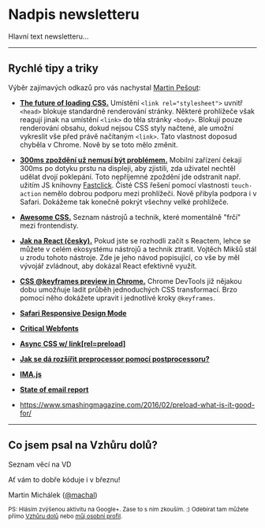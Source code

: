 # Nadpis newsletteru

Hlavní text newsletteru...

---

## Rychlé tipy a&nbsp;triky

Výběr zajímavých odkazů pro vás nachystal [Martin Pešout](http://www.twitter.com/martinpesout):

- **[The future of loading CSS.](https://jakearchibald.com/2016/link-in-body/)** Umístění `<link rel="stylesheet">` uvnitř `<head>` blokuje standardně renderování stránky. Některé prohlížeče však reagují jinak na umístění `<link>` do těla stránky `<body>`. Blokují pouze renderování obsahu, dokud nejsou CSS styly načtené, ale umožní vykreslit vše před právě načítaným `<link>`. Tato vlastnost doposud chyběla v Chrome. Nově by se toto mělo změnit.
- **[300ms zpoždění už nemusí být problémem.](https://gist.github.com/gajus/bbf06ea2e37047b01e70)** Mobilní zařízení čekají 300ms po dotyku prstu na displeji, aby zjistili, zda uživatel nechtěl udělat dvojí poklepání. Toto nepříjemné zpoždění jde odstranit např. užitím JS knihovny [Fastclick](https://github.com/ftlabs/fastclick). Čisté CSS řešení pomocí vlastnosti `touch-action` nemělo dobrou podporu mezi prohlížeči. Nově přibyla podpora i v Safari. Dokážeme tak konečně pokrýt všechny velké prohlížeče.
- **[Awesome CSS.](https://github.com/sindresorhus/awesome)** Seznam nástrojů a technik, které momentálně "frčí" mezi frontendisty.
- **[Jak na React (česky).](https://github.com/petehunt/react-howto/blob/master/README-cs.md)** Pokud jste se rozhodli začít s Reactem, lehce se můžete v celém ekosystému nástrojů a technik ztratit. Vojtěch Mikšů stál u zrodu tohoto nástroje. Zde je jeho návod popisující, co vše by měl vývojář zvládnout, aby dokázal React efektivně využít.
- **[CSS @keyframes preview in Chrome.](https://twitter.com/ChromeDevTools/status/694966453376675840)** Chrome DevTools již nějakou dobu umožňuje ladit průběh jednoduchých CSS transformací. Brzo pomocí něho dokážete upravit i jednotlivé kroky `@keyframes`.



- **[Safari Responsive Design Mode](http://www.macobserver.com/tmo/article/safari-9-using-responsive-design-mode)**
- **[Critical Webfonts](http://www.zachleat.com/web/critical-webfonts/)**
- **[Async CSS w/ link[rel=preload]](http://filamentgroup.github.io/loadCSS/test/preload.html)**
- **[Jak se dá rozšířit preprocessor pomocí postprocessoru?](http://ashleynolan.co.uk/blog/extend-sass-with-postcss)**
- **[IMA.js](https://imajs.io/)**
- **[State of email report](https://litmus.com/lp/2016-state-of-email-report)**
- https://www.smashingmagazine.com/2016/02/preload-what-is-it-good-for/


---

## Co jsem psal na Vzhůru&nbsp;dolů?

Seznam věcí na VD

Ať vám to dobře kóduje i v březnu!

Martin Michálek ([@machal](http://www.twitter.com/machal))

<small>PS: Hlásím zvýšenou aktivitu na Google+. Zase to s ním zkouším. :) Odebírat tam můžete přímo  [Vzhůru dolů](https://plus.google.com/b/109221560773963108322/+VzhurudoluCz/posts) nebo [můj osobní profil](https://plus.google.com/u/0/+MartinMich%C3%A1lek).</small>
